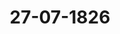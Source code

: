 ---  
schema: default  
title: 27-07-1826  
organization: Team Charlie  
notes: "<p>Description</p><p>Zwei und zwanzigste Sitzung.

Geschehen, Frankfurt den 27. Juli 1826.

In Gegenwart

aller in der ein und zwanzigsten Sitzung Anwesenden.

Abwesend war:

der Königlich-Preussische Herr Gesandte von Nagler, und der Königlich-Hanndverische,

Herzoglich -Braunschweigische Herr Gesandte von Hammerstein, welch Ersterer

den R. K. Herrn Gesandten, Freiherrn von Münch-Bellinghausen, und

Lezterer den Königlich-Sächsischen Herrn Gesandten von Carlowiz substituirt

batte.

Wieder hinzugekommen war:

der Herr Bürgermeister Smidt für die freien Städte.</p><p>§.86</p><p>Substitutionen.

Der Kaiserlich-Königliche präsidirende Herr Gesandte, Freiherr von

Münch-Bellingbausen, zeigt an, daß er sich geehrt finde, aus Substitution des

Königlich-Preussischen Gesandten,

Herrn von Nagler, die Stimme für Preussen

zu führen — und daß der Königlich-Sächsische Gesandte, Herr von Carlowiz, von

dem Königlich-Hanndverischen Gesandten, Herrn von Hammerstein, für Hannover,

auch Braunschweig und Rafsau substituirt sey.</p><p>§.87</p><p>Mittheilung des Kaiserlich-Russischen Herrn Gesandten, Freiherrn von

Ansteit, die Untersuchung gegen geheime Verbindungen in Ruß-

land betreffend.

(8. St. §. 23 d. 3.)

Der Kaiserlich-königliche präsidirende Herr Gesandte, Freiherr von

Münch-Bellinghausen, eröffnet:

Er habe am 15. o. M. eine Note des Kaiserlich-Russischen Herrn Gesandten, Frei-

herrn von Anstett, erhalten, womit derselbe den Bericht der Untersuchungscommission zu St.Petersburg vom

d. J., über die in Rußland entbeckten geheimen Gesellschaften und

hochverrätherischen Verbindungen, dem Durchlauchtigsten Deutschen Bunde mittheilte.

Diesen Bericht habe der Kaiserlich-Königliche präsidirende Gesandte in Umlauf gesetzt,

und, in der Unterstellung, daß sämmtliche Gefandtschaften bereits Kenntniß davon genom-

men hätten, wolle er nunmehr die erwähnte Note sammt Anlage zugleich mit dem Entwurfe

Antwortsnote an den Kaiserlich-Russischen Herrn Gefandten, Freiherrn von Anstett,

vorlegen.

Sämmtliche Gesandtschaften äusserten ihre ungetheilte Zustimmung zu dem

Entwurfe der Antwortsnote, und es wurde hierauf

bedlossen

1) daß derselbe auszufertigen, und

2) der Bericht der Untersuchungscommission zu St. Petersburg vom 3 d. J.

der Mainzer Gentral-Untersuchungscommission durch den Bundestags-Ausschuß mitzuthei-

len sey.

Die Note des Kaiserlich-Russischen Herrn Gesandten, Freiherrn von Anstett, vom

15. O. M., und die hierauf zu erlassende Antwort des Kaiserlich-Königlichen präsidirenden

Herrn Gesandten, Freiherrn von Münch-Bellinghausen, wurden diesem Protokolle unter

Zahl 20 und 21 angefügt.</p><p>§.88</p><p>Einreichungs-Protokoll.

Die Vorstellung resp. Erinnerungsgesuch unter

Num. 81 leinger. am 27. Jul.) von dem Dr. Schreiber dahier, für sich und in Auftrag

seiner Committenten, um hohe Verwendung bei den betreffenden Regierungen,

wegen baldiger Erledigung der verschiedenen Forderungen an den ehema-

ligen Westphälischen Staat-

wurde der Eingabencommission zugefertigt.

Hierzu noch zwei Separat-Protokolle.

Folgen die Unterschriften.</p>"  
resources:  
- format: png  
  name: Page169[0-86-87].png  
  url: ../../data_img/Protokolle_BV_18_1826/27-07-1826/Page169[0-86-87].png  
- format: png  
  name: Page170[87-88].png  
  url: ../../data_img/Protokolle_BV_18_1826/27-07-1826/Page170[87-88].png  
category:   
  - Protokolle_BV_18_1826  
maintainer: Tao Luo  
maintainer_email: t.luo.21@abdn.ac.uk  
---